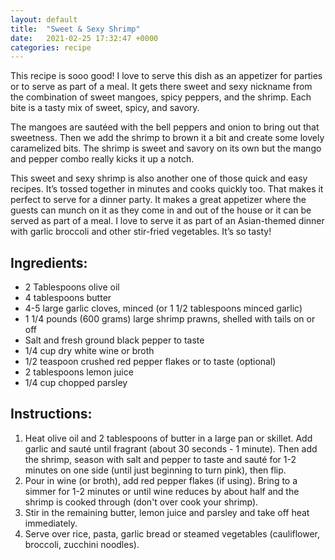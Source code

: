 ```yaml
---
layout: default
title:  "Sweet & Sexy Shrimp"
date:   2021-02-25 17:32:47 +0000
categories: recipe
---
```

This recipe is sooo good! I love to serve this dish as an appetizer for parties or to serve as part of a meal. It gets there sweet and sexy nickname from the combination of sweet mangoes, spicy peppers, and the shrimp. Each bite is a tasty mix of sweet, spicy, and savory.

The mangoes are sautéed with the bell peppers and onion to bring out that sweetness. Then we add the shrimp to brown it a bit and create some lovely caramelized bits. The shrimp is sweet and savory on its own but the mango and pepper combo really kicks it up a notch.

This sweet and sexy shrimp is also another one of those quick and easy recipes. It’s tossed together in minutes and cooks quickly too. That makes it perfect to serve for a dinner party. It makes a great appetizer where the guests can munch on it as they come in and out of the house or it can be served as part of a meal. I love to serve it as part of an Asian-themed dinner with garlic broccoli and other stir-fried vegetables. It’s so tasty!


## Ingredients:

- 2 Tablespoons olive oil
- 4 tablespoons butter
- 4-5 large garlic cloves, minced (or 1 1/2 tablespoons minced garlic)
- 1 1/4 pounds (600 grams) large shrimp prawns, shelled with tails on or off
- Salt and fresh ground black pepper to taste
- 1/4 cup dry white wine or broth
- 1/2 teaspoon crushed red pepper flakes or to taste (optional)
- 2 tablespoons lemon juice
- 1/4 cup chopped parsley


## Instructions:

1. Heat olive oil and 2 tablespoons of butter in a large pan or skillet. Add garlic and sauté until fragrant (about 30 seconds - 1 minute). Then add the shrimp, season with salt and pepper to taste and sauté for 1-2 minutes on one side (until just beginning to turn pink), then flip.
2. Pour in wine (or broth), add red pepper flakes (if using). Bring to a simmer for 1-2 minutes or until wine reduces by about half and the shrimp is cooked through (don't over cook your shrimp).
3. Stir in the remaining butter, lemon juice and parsley and take off heat immediately.
4. Serve over rice, pasta, garlic bread or steamed vegetables (cauliflower, broccoli, zucchini noodles).

